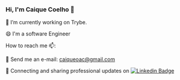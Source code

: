 ### Hi, I'm Caique Coelho 👋


🔭 I’m currently working on Trybe.

😄 I'm a software Engineer


How to reach me 📫:

📨 Send me an e-mail: caiqueoac@gmail.com

💼 Connecting and sharing professional updates on [![Linkedin Badge](https://img.shields.io/badge/-LinkedIn-0e76a8?style=flat-square&logo=Linkedin&logoColor=white)](https://www.linkedin.com/in/caiqueoac/) 



<!--
**caiqueoac/caiqueoac** is a ✨ _special_ ✨ repository because its `README.md` (this file) appears on your GitHub profile.

Here are some ideas to get you started:

- 🔭 I’m currently working on ...
- 🌱 I’m currently learning ...
- 👯 I’m looking to collaborate on ...
- 🤔 I’m looking for help with ...
- 💬 Ask me about ...
- 📫 How to reach me: ...
- 😄 Pronouns: ...
- ⚡ Fun fact: ...
-->
